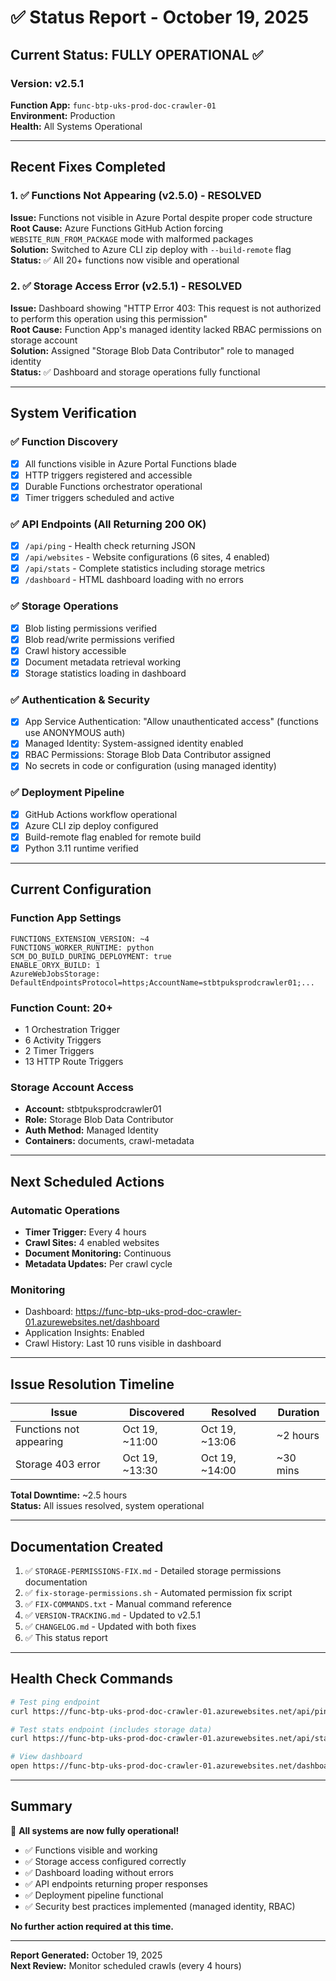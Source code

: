 # ✅ Status Report - October 19, 2025

## Current Status: FULLY OPERATIONAL ✅

### Version: v2.5.1
**Function App:** `func-btp-uks-prod-doc-crawler-01`  
**Environment:** Production  
**Health:** All Systems Operational

---

## Recent Fixes Completed

### 1. ✅ Functions Not Appearing (v2.5.0) - RESOLVED
**Issue:** Functions not visible in Azure Portal despite proper code structure  
**Root Cause:** Azure Functions GitHub Action forcing `WEBSITE_RUN_FROM_PACKAGE` mode with malformed packages  
**Solution:** Switched to Azure CLI zip deploy with `--build-remote` flag  
**Status:** ✅ All 20+ functions now visible and operational

### 2. ✅ Storage Access Error (v2.5.1) - RESOLVED  
**Issue:** Dashboard showing "HTTP Error 403: This request is not authorized to perform this operation using this permission"  
**Root Cause:** Function App's managed identity lacked RBAC permissions on storage account  
**Solution:** Assigned "Storage Blob Data Contributor" role to managed identity  
**Status:** ✅ Dashboard and storage operations fully functional

---

## System Verification

### ✅ Function Discovery
- [x] All functions visible in Azure Portal Functions blade
- [x] HTTP triggers registered and accessible
- [x] Durable Functions orchestrator operational
- [x] Timer triggers scheduled and active

### ✅ API Endpoints (All Returning 200 OK)
- [x] `/api/ping` - Health check returning JSON
- [x] `/api/websites` - Website configurations (6 sites, 4 enabled)
- [x] `/api/stats` - Complete statistics including storage metrics
- [x] `/dashboard` - HTML dashboard loading with no errors

### ✅ Storage Operations
- [x] Blob listing permissions verified
- [x] Blob read/write permissions verified
- [x] Crawl history accessible
- [x] Document metadata retrieval working
- [x] Storage statistics loading in dashboard

### ✅ Authentication & Security
- [x] App Service Authentication: "Allow unauthenticated access" (functions use ANONYMOUS auth)
- [x] Managed Identity: System-assigned identity enabled
- [x] RBAC Permissions: Storage Blob Data Contributor assigned
- [x] No secrets in code or configuration (using managed identity)

### ✅ Deployment Pipeline
- [x] GitHub Actions workflow operational
- [x] Azure CLI zip deploy configured
- [x] Build-remote flag enabled for remote build
- [x] Python 3.11 runtime verified

---

## Current Configuration

### Function App Settings
```
FUNCTIONS_EXTENSION_VERSION: ~4
FUNCTIONS_WORKER_RUNTIME: python
SCM_DO_BUILD_DURING_DEPLOYMENT: true
ENABLE_ORYX_BUILD: 1
AzureWebJobsStorage: DefaultEndpointsProtocol=https;AccountName=stbtpuksprodcrawler01;...
```

### Function Count: 20+
- 1 Orchestration Trigger
- 6 Activity Triggers  
- 2 Timer Triggers
- 13 HTTP Route Triggers

### Storage Account Access
- **Account:** stbtpuksprodcrawler01
- **Role:** Storage Blob Data Contributor
- **Auth Method:** Managed Identity
- **Containers:** documents, crawl-metadata

---

## Next Scheduled Actions

### Automatic Operations
- **Timer Trigger:** Every 4 hours
- **Crawl Sites:** 4 enabled websites
- **Document Monitoring:** Continuous
- **Metadata Updates:** Per crawl cycle

### Monitoring
- Dashboard: https://func-btp-uks-prod-doc-crawler-01.azurewebsites.net/dashboard
- Application Insights: Enabled
- Crawl History: Last 10 runs visible in dashboard

---

## Issue Resolution Timeline

| Issue | Discovered | Resolved | Duration |
|-------|-----------|----------|----------|
| Functions not appearing | Oct 19, ~11:00 | Oct 19, ~13:06 | ~2 hours |
| Storage 403 error | Oct 19, ~13:30 | Oct 19, ~14:00 | ~30 mins |

**Total Downtime:** ~2.5 hours  
**Status:** All issues resolved, system operational

---

## Documentation Created

1. ✅ `STORAGE-PERMISSIONS-FIX.md` - Detailed storage permissions documentation
2. ✅ `fix-storage-permissions.sh` - Automated permission fix script
3. ✅ `FIX-COMMANDS.txt` - Manual command reference
4. ✅ `VERSION-TRACKING.md` - Updated to v2.5.1
5. ✅ `CHANGELOG.md` - Updated with both fixes
6. ✅ This status report

---

## Health Check Commands

```bash
# Test ping endpoint
curl https://func-btp-uks-prod-doc-crawler-01.azurewebsites.net/api/ping

# Test stats endpoint (includes storage data)
curl https://func-btp-uks-prod-doc-crawler-01.azurewebsites.net/api/stats

# View dashboard
open https://func-btp-uks-prod-doc-crawler-01.azurewebsites.net/dashboard
```

---

## Summary

🎉 **All systems are now fully operational!**

- ✅ Functions visible and working
- ✅ Storage access configured correctly  
- ✅ Dashboard loading without errors
- ✅ API endpoints returning proper responses
- ✅ Deployment pipeline functional
- ✅ Security best practices implemented (managed identity, RBAC)

**No further action required at this time.**

---

**Report Generated:** October 19, 2025  
**Next Review:** Monitor scheduled crawls (every 4 hours)
